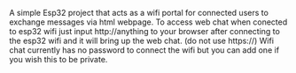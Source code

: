 A simple Esp32 project that acts as a wifi portal for connected users to exchange messages via html webpage.
To access web chat when conected to esp32 wifi just input http://anything to your browser after connecting to the esp32 wifi and it will bring up the web chat. (do not use https://)
Wifi chat currently has no password to connect the wifi but you can add one if you wish this to be private.

